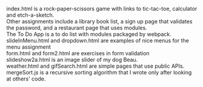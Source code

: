 index.html is a rock-paper-scissors game with links to tic-tac-toe, calculator and etch-a-sketch.  
Other assignments include a library book list, a sign up page that validates the password, and a restaurant page that uses modules.  
The To Do App is a to do list with modules packaged by webpack.  
slideInMenu.html and dropdown.html are examples of nice menus for the menu assignment  
form.html and form2.html are exercises in form validation  
slideshow2a.html is an image slider of my dog Beau.  
weather.html and gifSearch.html are simple pages that use public APIs.  
mergeSort.js is a recursive sorting algorithm that I wrote only after looking at others' code.  

